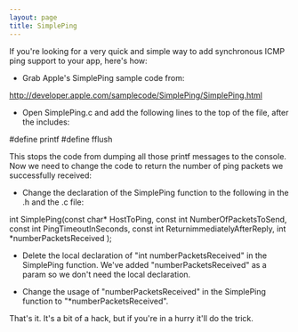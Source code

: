 ```yaml
---
layout: page
title: SimplePing
---
```


If you're looking for a very quick and simple way to add synchronous ICMP ping support to your app, here's how:


* Grab Apple's SimplePing sample code from:

http://developer.apple.com/samplecode/SimplePing/SimplePing.html

* Open SimplePing.c and add the following lines to the top of the file, after the includes:

    
#define printf
#define fflush


This stops the code from dumping all those printf messages to the console. Now we need to change the code to return the number of ping packets we successfully received:

* Change the declaration of the SimplePing function to the following in the .h and the .c file:

    
int SimplePing(const char* HostToPing, const int NumberOfPacketsToSend, const int PingTimeoutInSeconds, const int ReturnimmediatelyAfterReply,  int *numberPacketsReceived );


* Delete the local declaration of "int numberPacketsReceived" in the SimplePing function. We've added "numberPacketsReceived" as a param so we don't need the local declaration.

* Change the usage of "numberPacketsReceived" in the SimplePing function to "*numberPacketsReceived". 



That's it. It's a bit of a hack, but if you're in a hurry it'll do the trick.

